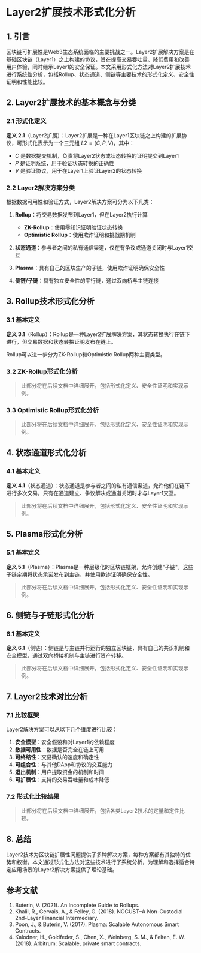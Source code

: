 # Layer2扩展技术形式化分析

## 1. 引言

区块链可扩展性是Web3生态系统面临的主要挑战之一。Layer2扩展解决方案是在基础区块链（Layer1）之上构建的协议，旨在提高交易吞吐量、降低费用和改善用户体验，同时继承Layer1的安全保证。本文采用形式化方法对Layer2扩展技术进行系统性分析，包括Rollup、状态通道、侧链等主要技术的形式化定义、安全性证明和性能比较。

## 2. Layer2扩展技术的基本概念与分类

### 2.1 形式化定义

**定义 2.1**（Layer2扩展）：Layer2扩展是一种在Layer1区块链之上构建的扩展协议，可形式化表示为一个三元组 $L2 = (C, P, V)$，其中：

- $C$ 是数据提交机制，负责将Layer2状态或状态转换的证明提交到Layer1
- $P$ 是证明系统，用于验证状态转换的正确性
- $V$ 是验证协议，用于在Layer1上验证Layer2的状态转换

### 2.2 Layer2解决方案分类

根据数据可用性和验证方式，Layer2解决方案可分为以下几类：

1. **Rollup**：将交易数据发布到Layer1，但在Layer2执行计算
   - **ZK-Rollup**：使用零知识证明验证状态转换
   - **Optimistic Rollup**：使用欺诈证明和挑战期机制

2. **状态通道**：参与者之间的私有通信渠道，仅在有争议或通道关闭时与Layer1交互

3. **Plasma**：具有自己的区块生产的子链，使用欺诈证明确保安全性

4. **侧链/子链**：具有独立安全性的平行链，通过双向桥与主链连接

## 3. Rollup技术形式化分析

### 3.1 基本定义

**定义 3.1**（Rollup）：Rollup是一种Layer2扩展解决方案，其状态转换执行在链下进行，但交易数据和状态转换证明发布在链上。

Rollup可以进一步分为ZK-Rollup和Optimistic Rollup两种主要类型。

### 3.2 ZK-Rollup形式化分析

> 此部分将在后续文档中详细展开，包括形式化定义、安全性证明和实现示例。

### 3.3 Optimistic Rollup形式化分析

> 此部分将在后续文档中详细展开，包括形式化定义、安全性证明和实现示例。

## 4. 状态通道形式化分析

### 4.1 基本定义

**定义 4.1**（状态通道）：状态通道是参与者之间的私有通信渠道，允许他们在链下进行多次交易，只有在通道建立、争议解决或通道关闭时才与Layer1交互。

> 此部分将在后续文档中详细展开，包括形式化定义、安全性证明和实现示例。

## 5. Plasma形式化分析

### 5.1 基本定义

**定义 5.1**（Plasma）：Plasma是一种层级化的区块链框架，允许创建"子链"，这些子链定期将状态承诺发布到主链，并使用欺诈证明确保安全性。

> 此部分将在后续文档中详细展开，包括形式化定义、安全性证明和实现示例。

## 6. 侧链与子链形式化分析

### 6.1 基本定义

**定义 6.1**（侧链）：侧链是与主链并行运行的独立区块链，具有自己的共识机制和安全模型，通过双向桥接机制与主链进行资产转移。

> 此部分将在后续文档中详细展开，包括形式化定义、安全性证明和实现示例。

## 7. Layer2技术对比分析

### 7.1 比较框架

Layer2解决方案可以从以下几个维度进行比较：

1. **安全模型**：安全假设和对Layer1的依赖程度
2. **数据可用性**：数据是否完全在链上可用
3. **可终结性**：交易确认的速度和确定性
4. **可组合性**：与其他DApp和协议的交互能力
5. **退出机制**：用户提取资金的机制和时间
6. **可扩展性**：支持的交易吞吐量和成本降低

### 7.2 形式化比较结果

> 此部分将在后续文档中详细展开，包括各类Layer2技术的定量和定性比较。

## 8. 总结

Layer2技术为区块链扩展性问题提供了多种解决方案，每种方案都有其独特的优势和权衡。本文通过形式化方法对这些技术进行了系统分析，为理解和选择适合特定应用场景的Layer2解决方案提供了理论基础。

## 参考文献

1. Buterin, V. (2021). An Incomplete Guide to Rollups.
2. Khalil, R., Gervais, A., & Felley, G. (2018). NOCUST–A Non-Custodial 2nd-Layer Financial Intermediary.
3. Poon, J., & Buterin, V. (2017). Plasma: Scalable Autonomous Smart Contracts.
4. Kalodner, H., Goldfeder, S., Chen, X., Weinberg, S. M., & Felten, E. W. (2018). Arbitrum: Scalable, private smart contracts.
